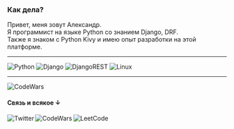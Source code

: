 ### Как дела?

Привет, меня зовут Александр. <br>
Я программист на языке Python со знанием Django, DRF. <br>
Также я знаком с Python Kivy и имею опыт разработки на этой платформе. <br>
<hr>

![Python](https://img.shields.io/badge/python-3670A0?style=for-the-badge&logo=python&logoColor=ffdd54)
![Django](https://img.shields.io/badge/django-%23092E20.svg?style=for-the-badge&logo=django&logoColor=white)
![DjangoREST](https://img.shields.io/badge/DJANGO-REST-ff1709?style=for-the-badge&logo=django&logoColor=white&color=ff1709&labelColor=gray)
![Linux](https://img.shields.io/badge/Linux-FCC624?style=for-the-badge&logo=linux&logoColor=black)

<hr>

![CodeWars](https://www.codewars.com/users/sonoffjord/badges/large)

#### Связь и всякое ↓

[<img align="left" alt="Twitter" src="https://img.shields.io/badge/Twitter-%231DA1F2.svg?style=for-the-badge&logo=Twitter&logoColor=white" />][Twitter]
[<img align="left" alt="CodeWars" src="https://img.shields.io/badge/Codewars-B1361E?style=for-the-badge&logo=codewars&logoColor=grey" />][CodeWars]
[<img align="left" alt="LeetCode" src="https://img.shields.io/badge/LeetCode-000000?style=for-the-badge&logo=LeetCode&logoColor=#d16c06" />][leetcode]



[Twitter]: https://twitter.com/sonoffjord
[CodeWars]: https://www.codewars.com/users/sonoffjord
[leetcode]: https://leetcode.com/SovereignExMachina/
